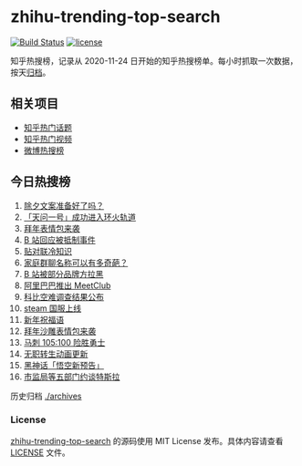 # zhihu-trending-top-search

[![Build Status](https://github.com/justjavac/zhihu-trending-top-search/workflows/ci/badge.svg?branch=main)](https://github.com/justjavac/zhihu-trending-top-search/actions)
[![license](https://img.shields.io/github/license/justjavac/zhihu-trending-top-search)](https://github.com/justjavac/zhihu-trending-top-search/blob/main/LICENSE)

知乎热搜榜，记录从 2020-11-24 日开始的知乎热搜榜单。每小时抓取一次数据，按天[归档](./archives)。

## 相关项目

- [知乎热门话题](https://github.com/justjavac/zhihu-trending-hot-questions)
- [知乎热门视频](https://github.com/justjavac/zhihu-trending-hot-video)
- [微博热搜榜](https://github.com/justjavac/weibo-trending-hot-search)

## 今日热搜榜

<!-- BEGIN -->
<!-- 最后更新时间 Thu Feb 11 2021 14:04:54 GMT+0800 (CST) -->
1. [除夕文案准备好了吗？](https://www.zhihu.com/search?q=除夕文案)
1. [「天问一号」成功进入环火轨道](https://www.zhihu.com/search?q=天问一号)
1. [拜年表情包来袭](https://www.zhihu.com/search?q=拜年表情包)
1. [B 站回应被抵制事件](https://www.zhihu.com/search?q=b站回应)
1. [贴对联冷知识](https://www.zhihu.com/search?q=对联怎么贴)
1. [家庭群聊名称可以有多奇葩？](https://www.zhihu.com/search?q=家庭群聊名称)
1. [B 站被部分品牌方拉黑](https://www.zhihu.com/search?q=抵制b站)
1. [阿里巴巴推出 MeetClub](https://www.zhihu.com/search?q=meetclub)
1. [科比空难调查结果公布](https://www.zhihu.com/search?q=科比空难)
1. [steam 国服上线](https://www.zhihu.com/search?q=steam国服)
1. [新年祝福语](https://www.zhihu.com/search?q=新年祝福语)
1. [拜年沙雕表情包来袭](https://www.zhihu.com/search?q=拜年表情包)
1. [马刺 105:100 险胜勇士](https://www.zhihu.com/search?q=勇士)
1. [无职转生动画更新](https://www.zhihu.com/search?q=无职转生)
1. [黑神话「悟空新预告」](https://www.zhihu.com/search?q=黑神话)
1. [市监局等五部门约谈特斯拉](https://www.zhihu.com/search?q=特斯拉约谈)
<!-- END -->

历史归档 [./archives](./archives)

### License

[zhihu-trending-top-search](https://github.com/justjavac/zhihu-trending-top-search) 的源码使用 MIT License 发布。具体内容请查看 [LICENSE](./LICENSE) 文件。
